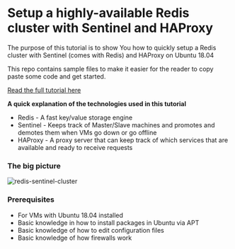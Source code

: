 # Setup a highly-available Redis cluster with Sentinel and HAProxy

The purpose of this tutorial is to show You how to quickly setup a Redis cluster with Sentinel (comes with Redis) and HAProxy on Ubuntu 18.04

This repo contains sample files to make it easier for the reader to copy paste some code and get started.

[Read the full tutorial here](https://tech.willandskill.se/setup-a-redis-cluster-with-sentinel-and-haproxy/)

**A quick explanation of the technologies used in this tutorial**

* Redis - A fast key/value storage engine
* Sentinel - Keeps track of Master/Slave machines and promotes and demotes them when VMs go down or go offline
* HAProxy - A proxy server that can keep track of which services that are available and ready to receive requests

### The big picture

![redis-sentinel-cluster](https://tech.willandskill.se/content/images/2019/10/redis-sentinel-cluster.png)

### Prerequisites

* For VMs with Ubuntu 18.04 installed
* Basic knowledge in how to install packages in Ubuntu via APT
* Basic knowledge of how to edit configuration files
* Basic knowledge of how firewalls work

